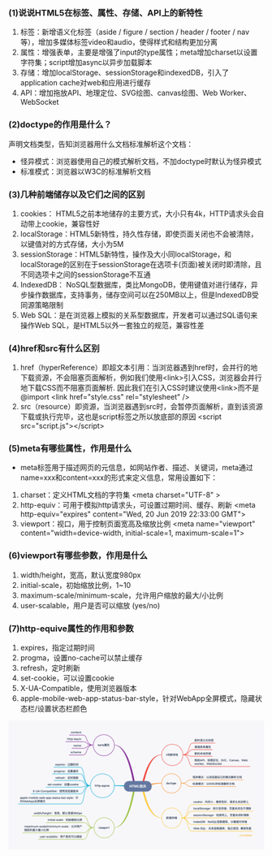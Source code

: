 ### (1)说说HTML5在标签、属性、存储、API上的新特性
1. 标签：新增语义化标签（aside / figure / section / header / footer / nav等），增加多媒体标签video和audio，使得样式和结构更加分离
2. 属性：增强表单，主要是增强了input的type属性；meta增加charset以设置字符集；script增加async以异步加载脚本
3. 存储：增加localStorage、sessionStorage和indexedDB，引入了application cache对web和应用进行缓存
4. API：增加拖放API、地理定位、SVG绘图、canvas绘图、Web Worker、WebSocket

### (2)doctype的作用是什么？
声明文档类型，告知浏览器用什么文档标准解析这个文档：
+ 怪异模式：浏览器使用自己的模式解析文档，不加doctype时默认为怪异模式
+ 标准模式：浏览器以W3C的标准解析文档

### (3)几种前端储存以及它们之间的区别
1. cookies： HTML5之前本地储存的主要方式，大小只有4k，HTTP请求头会自动带上cookie，兼容性好
2. localStorage：HTML5新特性，持久性存储，即使页面关闭也不会被清除，以键值对的方式存储，大小为5M
3. sessionStorage：HTML5新特性，操作及大小同localStorage，和localStorage的区别在于sessionStorage在选项卡(页面)被关闭时即清除，且不同选项卡之间的sessionStorage不互通
4. IndexedDB： NoSQL型数据库，类比MongoDB，使用键值对进行储存，异步操作数据库，支持事务，储存空间可以在250MB以上，但是IndexedDB受同源策略限制
5. Web SQL：是在浏览器上模拟的关系型数据库，开发者可以通过SQL语句来操作Web SQL，是HTML5以外一套独立的规范，兼容性差

### (4)href和src有什么区别
1. href（hyperReference）即超文本引用：当浏览器遇到href时，会并行的地下载资源，不会阻塞页面解析，例如我们使用\<link>引入CSS，浏览器会并行地下载CSS而不阻塞页面解析. 因此我们在引入CSS时建议使用\<link>而不是@import
\<link href="style.css" rel="stylesheet" />
2. src（resource）即资源，当浏览器遇到src时，会暂停页面解析，直到该资源下载或执行完毕，这也是script标签之所以放底部的原因
\<script src="script.js">\</script>

### (5)meta有哪些属性，作用是什么
+ meta标签用于描述网页的元信息，如网站作者、描述、关键词，meta通过name=xxx和content=xxx的形式来定义信息，常用设置如下：
1. charset：定义HTML文档的字符集
\<meta charset="UTF-8" >
2. http-equiv：可用于模拟http请求头，可设置过期时间、缓存、刷新
\<meta http-equiv="expires" content="Wed, 20 Jun 2019 22:33:00 GMT">
3. viewport：视口，用于控制页面宽高及缩放比例
\<meta name="viewport" content="width=device-width, initial-scale=1, maximum-scale=1">

### (6)viewport有哪些参数，作用是什么
1. width/height，宽高，默认宽度980px
2. initial-scale，初始缩放比例，1~10
3. maximum-scale/minimum-scale，允许用户缩放的最大/小比例
4. user-scalable，用户是否可以缩放 (yes/no)

### (7)http-equive属性的作用和参数
1. expires，指定过期时间
2. progma，设置no-cache可以禁止缓存
3. refresh，定时刷新
4. set-cookie，可以设置cookie
5. X-UA-Compatible，使用浏览器版本
6. apple-mobile-web-app-status-bar-style，针对WebApp全屏模式，隐藏状态栏/设置状态栏颜色
<img src = 'img/HTML.png'/>

